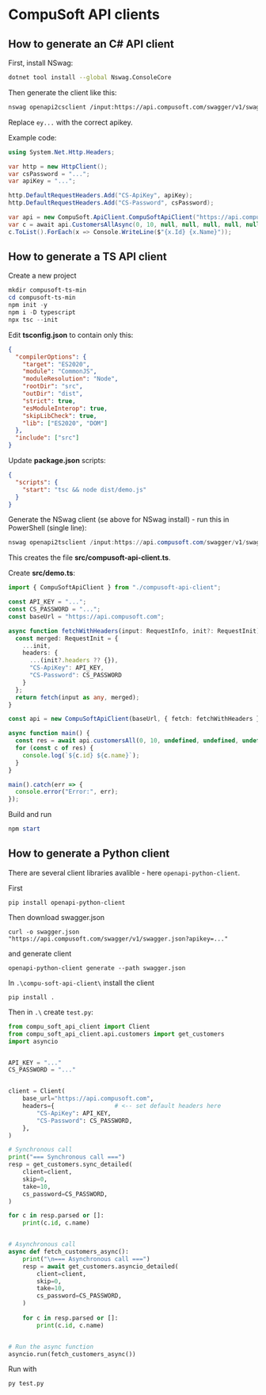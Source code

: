 # CompuSoft API clients

## How to generate an C# API client

First, install NSwag:

```bash
dotnet tool install --global Nswag.ConsoleCore
```

Then generate the client like this:

```bash
nswag openapi2csclient /input:https://api.compusoft.com/swagger/v1/swagger.json?apikey=ey... /output:CompuSoftApiClient.cs /namespace:CompuSoft.ApiClient /ClassName:CompuSoftApiClient /GenerateClientInterfaces:true /GenerateNullableReferenceTypes:true /InjectHttpClient:true /UseBaseUrl:true /jsonLibrary:SystemTextJson /DateTimeType:DateTimeOffset
```

Replace `ey...` with the correct apikey.

Example code:

```csharp
using System.Net.Http.Headers;

var http = new HttpClient();
var csPassword = "...";
var apiKey = "...";

http.DefaultRequestHeaders.Add("CS-ApiKey", apiKey);
http.DefaultRequestHeaders.Add("CS-Password", csPassword);

var api = new CompuSoft.ApiClient.CompuSoftApiClient("https://api.compusoft.com/", http);
var c = await api.CustomersAllAsync(0, 10, null, null, null, null, null, null, null, null, csPassword);
c.ToList().ForEach(x => Console.WriteLine($"{x.Id} {x.Name}"));
```

## How to generate a TS API client

Create a new project

```powershell
mkdir compusoft-ts-min
cd compusoft-ts-min
npm init -y
npm i -D typescript
npx tsc --init
```

Edit **tsconfig.json** to contain only this:

```json
{
  "compilerOptions": {
    "target": "ES2020",
    "module": "CommonJS",
    "moduleResolution": "Node",
    "rootDir": "src",
    "outDir": "dist",
    "strict": true,
    "esModuleInterop": true,
    "skipLibCheck": true,
    "lib": ["ES2020", "DOM"]
  },
  "include": ["src"]
}
```

Update **package.json** scripts:

```json
{
  "scripts": {
    "start": "tsc && node dist/demo.js"
  }
}
```

Generate the NSwag client (se above for NSwag install) - run this in PowerShell (single line):

```powershell
nswag openapi2tsclient /input:https://api.compusoft.com/swagger/v1/swagger.json?apikey=... /output:src/compusoft-api-client.ts /Template:Fetch /ClassName:CompuSoftApiClient /GenerateClientInterfaces:true
```

This creates the file **src/compusoft-api-client.ts**.

Create **src/demo.ts**:

```ts
import { CompuSoftApiClient } from "./compusoft-api-client";

const API_KEY = "...";
const CS_PASSWORD = "...";
const baseUrl = "https://api.compusoft.com";

async function fetchWithHeaders(input: RequestInfo, init?: RequestInit): Promise<Response> {
  const merged: RequestInit = {
    ...init,
    headers: {
      ...(init?.headers ?? {}),
      "CS-ApiKey": API_KEY,
      "CS-Password": CS_PASSWORD
    }
  };
  return fetch(input as any, merged);
}

const api = new CompuSoftApiClient(baseUrl, { fetch: fetchWithHeaders });

async function main() {
  const res = await api.customersAll(0, 10, undefined, undefined, undefined, undefined, undefined, undefined, undefined, undefined, CS_PASSWORD);
  for (const c of res) {
    console.log(`${c.id} ${c.name}`);
  }
}

main().catch(err => {
  console.error("Error:", err);
});
```

Build and run

```powershell
npm start
```

## How to generate a Python client

There are several client libraries avalible - here `openapi-python-client`.

First

```
pip install openapi-python-client
```

Then download swagger.json

```
curl -o swagger.json "https://api.compusoft.com/swagger/v1/swagger.json?apikey=..."
```

and generate client

```
openapi-python-client generate --path swagger.json
```

In `.\compu-soft-api-client\` install the client

```
pip install .
```

Then in `.\` create `test.py`:

```python
from compu_soft_api_client import Client
from compu_soft_api_client.api.customers import get_customers
import asyncio


API_KEY = "..."
CS_PASSWORD = "..."


client = Client(
    base_url="https://api.compusoft.com",
    headers={                 # <-- set default headers here
        "CS-ApiKey": API_KEY,
        "CS-Password": CS_PASSWORD,
    },
)

# Synchronous call
print("=== Synchronous call ===")
resp = get_customers.sync_detailed(
    client=client,
    skip=0,
    take=10,
    cs_password=CS_PASSWORD,
)

for c in resp.parsed or []:
    print(c.id, c.name)


# Asynchronous call
async def fetch_customers_async():
    print("\n=== Asynchronous call ===")
    resp = await get_customers.asyncio_detailed(
        client=client,
        skip=0,
        take=10,
        cs_password=CS_PASSWORD,
    )
    
    for c in resp.parsed or []:
        print(c.id, c.name)


# Run the async function
asyncio.run(fetch_customers_async())

```

Run with

```
py test.py
```



